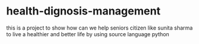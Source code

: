 # health-dignosis-management
this is a project to show how can we help seniors citizen like sunita sharma to live a healthier and better life by using source language python
